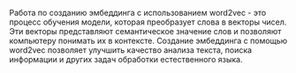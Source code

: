 Работа по созданию эмбеддинга с использованием word2vec - это процесс обучения модели, которая преобразует слова в векторы чисел. Эти векторы представляют семантическое значение слов и позволяют компьютеру понимать их в контексте. Создание эмбеддинга с помощью word2vec позволяет улучшить качество анализа текста, поиска информации и других задач обработки естественного языка.
